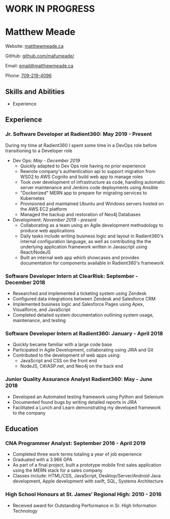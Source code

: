 # WORK IN PROGRESS

# Matthew Meade

<div id="headerLinks">

Website: [matthewmeade.ca](https://matthewmeade.ca)

GitHub: [github.com/mafumeade/](https://github.com/mafumeade/)

Email: [email@matthewmeade.ca](mailto:email@matthewmeade.ca)

Phone: [709-219-4096](tel:709-219-4096)

</div>

## Skills and Abilities

-   Experience

## Experience

### Jr. Software Developer at Radient360: May 2019 - Present

During my time at Radient360 I spent some time in a DevOps role before transitioning to a Developer role

-   Dev Ops: _May - December 2019_
    -   Quickly adapted to Dev Ops role having no prior experience
    -   Rewrote company's authentication api to support migration from WSO2 to AWS Cognito and build web app to manage roles
    -   Took over development of infrastructure as code, handling automatic server maintenance and Jenkins code deployments using Ansible
    -   "Dockerized" MERN app to prepare for migrating services to Kubernetes
    -   Provisioned and maintained Ubuntu and Windows servers hosted on the AWS EC2 platform
    -   Managed the backup and restoration of Neo4j Databases
-   Development: _November 2019 - present_
    -   Collaborating as a team using an Agile development methodology to produce web applications
    -   Daily tasks include writing business logic and layout in Radient360's internal configuration language, as well as contributing the the underlying application framework written in Javascript using React/NodeJS
    -   Built an internal web app which showcases and provides documentation for components available in Radient360's framework

### Software Developer Intern at ClearRisk: September - December 2018

-   Researched and implemented a ticketing system using Zendesk
-   Configured data integrations between Zendesk and Salesforce CRM
-   Implemented business logic and Salesforce Pages using Apex, Visualforce, and JavaScript
-   Completed detailed system documentation outlining system usage, maintenance, and testing

### Software Developer Intern at Radient360: January - April 2018

-   Quickly became familiar with a large code base
-   Participated in Agile Development, collaborating using JIRA and Git
-   Contributed to the development of web apps using:
    -   JavaScript and CSS on the front end
    -   NodeJS, C#/ASP.net, and Neo4j on the back end

### Junior Quality Assurance Analyst Radient360: May - June 2018

-   Developed an Automated testing framework using Python and Selenium
-   Documented found bugs by writing detailed reports in JIRA
-   Facilitated a Lunch and Learn demonstrating my developed framework to the company

## Education

### CNA Programmer Analyst: September 2016 - April 2019

-   Completed three work terms totaling a year of job experience
-   Graduated with a 3.966 GPA
-   As part of a final project, built a prototype mobile first sales application using the MERN stack for a sales company
-   Classes include: HTML/CSS, JavaScript, Desktop/Server/Android Java development, Apple development with swift, SQL, Systems Architecture

### High School Honours at St. James’ Regional High: 2010 - 2016

-   Received award for Outstanding Performance in Sr. High Information Technology
